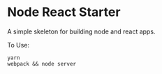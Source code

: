 # Node React Starter

A simple skeleton for building node and react apps.

To Use:
```
yarn
webpack && node server
```
